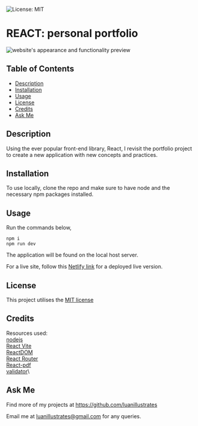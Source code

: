 ![License: MIT](https://img.shields.io/badge/License-MIT-yellow.svg)

# REACT: personal portfolio

![website's appearance and functionality preview](.\assets\images\screenshot.jpg)

## Table of Contents

- [Description](#description)
- [Installation](#installation)
- [Usage](#usage)
- [License](#license)
- [Credits](#credits)
- [Ask Me](#ask-me)

## Description

Using the ever popular front-end library, React, I revisit the portfolio project to create a new application with new concepts and practices.

## Installation

To use locally, clone the repo and make sure to have node and the necessary npm packages installed.

## Usage

Run the commands below,

```
npm i
npm run dev
```

The application will be found on the local host server.

For a live site, follow this <a href="https://main--stellular-begonia-1ff0d2.netlify.app/" target="_blank">Netlify link</a> for a deployed live version.

## License

This project utilises the <a href="https://opensource.org/licenses/MIT" target="_blank">MIT license</a>

## Credits

Resources used:\
 <a href="https://nodejs.org/en/docs">nodejs</a>\
 <a href="https://vitejs.dev/guide/">React Vite</a>\
 <a href="https://legacy.reactjs.org/docs/react-dom.html">ReactDOM</a>\
 <a href="https://reactrouter.com/en/main">React Router</a>\
 <a href="https://react-pdf.org/">React-pdf</a>\
 <a href="https://www.npmjs.com/package/validator">validator</a>\

## Ask Me

Find more of my projects at https://github.com/luanillustrates

Email me at luanillustrates@gmail.com for any queries.
